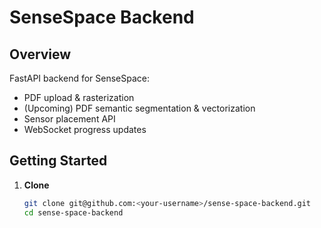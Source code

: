 # SenseSpace Backend

## Overview
FastAPI backend for SenseSpace:  
- PDF upload & rasterization  
- (Upcoming) PDF semantic segmentation & vectorization  
- Sensor placement API  
- WebSocket progress updates  

## Getting Started

1. **Clone**
   ```bash
   git clone git@github.com:<your-username>/sense-space-backend.git
   cd sense-space-backend
